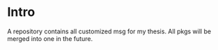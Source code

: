 # Intro
A repository contains all customized msg for my thesis.
All pkgs will be merged into one in the future.